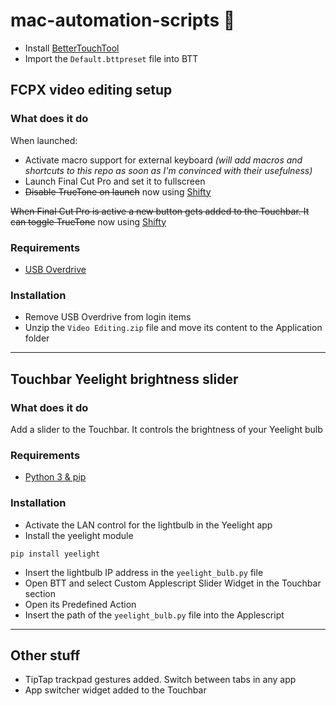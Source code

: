 # mac-automation-scripts 🤖
* Install [BetterTouchTool](https://folivora.ai)
* Import the `Default.bttpreset` file into BTT

## FCPX video editing setup
### What does it do
When launched:
* Activate macro support for external keyboard *(will add macros and shortcuts to this repo as soon as I'm convinced with their usefulness)*
* Launch Final Cut Pro and set it to fullscreen
* ~~Disable TrueTone on launch~~ now using [Shifty](https://shifty.natethompson.io/en/)

~~When Final Cut Pro is active a new button gets added to the Touchbar. It can toggle TrueTone~~ now using [Shifty](https://shifty.natethompson.io/en/)

### Requirements
* [USB Overdrive](http://www.usboverdrive.com/USBOverdrive/News.html)

### Installation
* Remove USB Overdrive from login items
* Unzip the `Video Editing.zip` file and move its content to the Application folder

---
## Touchbar Yeelight brightness slider
### What does it do
Add a slider to the Touchbar. It controls the brightness of your Yeelight bulb

### Requirements
* [Python 3 & pip](https://www.python.org/downloads/)

### Installation
* Activate the LAN control for the lightbulb in the Yeelight app
* Install the yeelight module
```shell
pip install yeelight
```
* Insert the lightbulb IP address in the `yeelight_bulb.py` file
* Open BTT and select Custom Applescript Slider Widget in the Touchbar section
* Open its Predefined Action
* Insert the path of the `yeelight_bulb.py` file into the Applescript 

---
## Other stuff
* TipTap trackpad gestures added. Switch between tabs in any app
* App switcher widget added to the Touchbar
